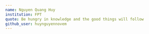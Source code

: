 ```yaml
---
name: Nguyen Quang Huy
institution: FPT
quote: Be hungry in knowledge and the good things will follow
github_user: huynguyennovem
---
```

